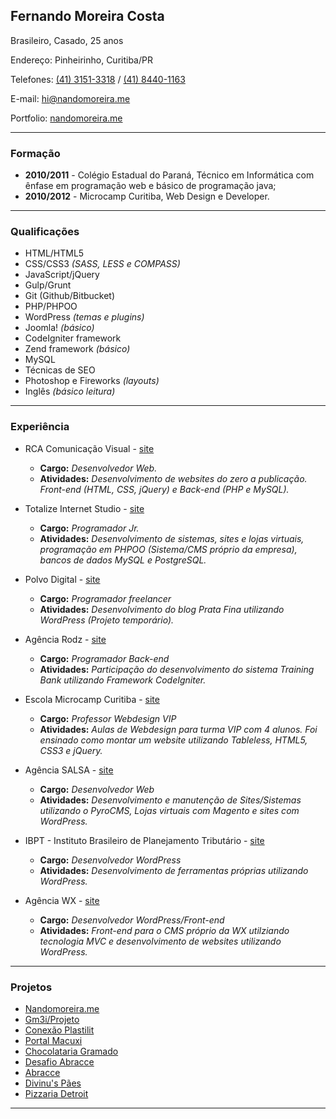 ## **Fernando Moreira Costa**

Brasileiro, Casado, 25 anos

Endereço: Pinheirinho, Curitiba/PR

Telefones: [(41) 3151-3318](tel:4131513318) / [(41) 8440-1163](tel:4184401163)

E-mail: [hi@nandomoreira.me](mailto:hi@nandomoreira.me)

Portfolio: [nandomoreira.me](http://nandomoreira.me/)

---

### Formação

* **2010/2011** - Colégio Estadual do Paraná, Técnico em Informática com ênfase em programação web e básico de programação java;
* **2010/2012** - Microcamp Curitiba, Web Design e Developer.

---

### Qualificações

* HTML/HTML5
* CSS/CSS3 *(SASS, LESS e COMPASS)*
* JavaScript/jQuery
* Gulp/Grunt
* Git (Github/Bitbucket)
* PHP/PHPOO
* WordPress *(temas e plugins)*
* Joomla! *(básico)*
* CodeIgniter framework
* Zend framework *(básico)*
* MySQL
* Técnicas de SEO
* Photoshop e Fireworks *(layouts)*
* Inglês *(básico leitura)*

---

### Experiência

* RCA Comunicação Visual - [site](http://www.cgdw.com.br/)
   * **Cargo:** *Desenvolvedor Web.*
   * **Atividades:** *Desenvolvimento de websites do zero a publicação. Front-end (HTML, CSS, jQuery) e Back-end (PHP e MySQL).*

* Totalize Internet Studio - [site](http://www.totalize.com.br/)
    * **Cargo:** *Programador Jr.*
    * **Atividades:** *Desenvolvimento de sistemas, sites e lojas virtuais, programação em PHPOO (Sistema/CMS próprio da empresa), bancos de dados MySQL e PostgreSQL.*

* Polvo Digital - [site](http://www.polvo.com.br/)
    * **Cargo:** *Programador freelancer*
    * **Atividades:** *Desenvolvimento do blog Prata Fina utilizando WordPress (Projeto temporário).*

* Agência Rodz - [site](http://www.rodz.com.br/)
    * **Cargo:** *Programador Back-end*
    * **Atividades:** *Participação do desenvolvimento do sistema Training Bank utilizando Framework CodeIgniter.*

* Escola Microcamp Curitiba - [site](http://www.microcampcuritiba.com.br/)
    * **Cargo:** *Professor Webdesign VIP*
    * **Atividades:** *Aulas de Webdesign para turma VIP com 4 alunos. Foi ensinado como montar um website utilizando Tableless, HTML5, CSS3 e jQuery.*

* Agência SALSA - [site](http://salsa.ag/)
    * **Cargo:** *Desenvolvedor Web*
    * **Atividades:** *Desenvolvimento e manutenção de Sites/Sistemas utilizando o PyroCMS, Lojas virtuais com Magento e sites com WordPress.*

* IBPT - Instituto Brasileiro de Planejamento Tributário - [site](http://www.ibpt.org.br/)
    * **Cargo:** *Desenvolvedor WordPress*
    * **Atividades:** *Desenvolvimento de ferramentas próprias utilizando WordPress.*

* Agência WX - [site](http://agenciawx.com.br/)
    * **Cargo:** *Desenvolvedor WordPress/Front-end*
    * **Atividades:** *Front-end para o CMS próprio da WX utilziando tecnologia MVC e desenvolvimento de websites utilizando WordPress.*

---

### Projetos

* [Nandomoreira.me](http://nandomoreira.me/)
* [Gm3i/Projeto](http://gm3i.com.br/)
* [Conexão Plastilit](http://www.conexaoplastilit.com.br/)
* [Portal Macuxi](http://www.macuxi.com/)
* [Chocolataria Gramado](http://www.chocolatariagramadoctba.com.br/)
* [Desafio Abracce](http://desafio.abracce.org.br/)
* [Abracce](http://www.abracce.org.br/)
* [Divinu's Pães](http://www.divinuspaes.com.br/)
* [Pizzaria Detroit](http://www.pizzariadetroit.com.br/)

---

